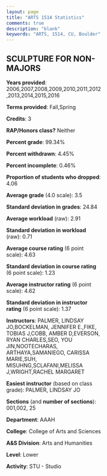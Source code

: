 ```yaml
---
layout: page
title: "ARTS 1514 Statistics"
comments: true
description: "blank"
keywords: "ARTS, 1514, CU, Boulder"
--- 
```

<head>
<script src="https://ajax.googleapis.com/ajax/libs/jquery/2.1.3/jquery.min.js"></script>
<script src="https://dl.dropboxusercontent.com/s/pc42nxpaw1ea4o9/highcharts.js?dl=0"></script>
<!-- <script src="../assets/js/highcharts.js"></script> -->
<style type="text/css">@font-face {
	font-family: "Bebas Neue";
	src: url(https://www.filehosting.org/file/details/544349/BebasNeue%20Regular.otf) format("opentype");
	}
	h1.Bebas { 
		font-family: "Bebas Neue", Verdana, Tahoma;
	}
</style>
</head>
<body>
	<div id="container" style="float: right; width: 45%; height: 88%; margin-left: 2.5%; margin-right: 2.5%;"></div>
	<script language="JavaScript">
		$(document).ready(function() {
		var chart = {type: 'column'};
		var title = {text: 'Grade Distribution'};
		var xAxis = {categories: ['A','B','C','D','F'],crosshair: true};
		var yAxis = {min: 0,title: {text: 'Percentage'}};
		var tooltip = {headerFormat: '<center><b><span style="font-size:20px">{point.key}</span></b></center>',
		               pointFormat: '<td style="padding:0"><b>{point.y:.1f}%</b></td>',
		               footerFormat: '</table>',shared: true,useHTML: true};
		var plotOptions = {column: {pointPadding: 0.0,borderWidth: 0}};  
		var credits = {enabled: false};var series= [{name: 'Percent',data: [68.72,22.75,5.45,1.9,1.18,]}];
		var json = {};
		json.chart = chart;
		json.title = title;
		json.tooltip = tooltip;
		json.xAxis = xAxis;
		json.yAxis = yAxis;  
		json.series = series;
		json.plotOptions = plotOptions;  
		json.credits = credits;
		$('#container').highcharts(json);
	});
	</script>
</body>
			   
## SCULPTURE FOR NON-MAJORS

**Years provided**: 2006,2007,2008,2009,2010,2011,2012,2013,2014,2015,2016

**Terms provided**: Fall,Spring

**Credits**: 3

**RAP/Honors class?** Neither

**Percent grade**: 99.34%

**Percent withdrawn**: 4.45%

**Percent incomplete**: 0.46%

**Proportion of students who dropped**: 4.06

**Average grade** (4.0 scale): 3.5

**Standard deviation in grades**: 24.84

**Average workload** (raw): 2.91

**Standard deviation in workload** (raw): 0.71

**Average course rating** (6 point scale): 4.63

**Standard deviation in course rating** (6 point scale): 1.23

**Average instructor rating** (6 point scale): 4.62

**Standard deviation in instructor rating** (6 point scale): 1.37

**Instructors**: PALMER, LINDSAY JO,BOCKELMAN, JENNIFER E.,FIKE, TOBIAS J,COBB, AMBER D,EVERSON, RYAN CHARLES,SEO, YOU JIN,NOOTECHARAS, ARTHAYA,SAMANIEGO, CARISSA MARIE,SUH, MISUHNG,SCLAFANI,MELISSA J,WRIGHT,RACHEL MARGARET

**Easiest instructor** (based on class grade): PALMER, LINDSAY JO

**Sections** (and **number of sections**): 001,002, 25

**Department**: AAAH

**College**: College of Arts and Sciences

**A&S Division**: Arts and Humanities

**Level**: Lower

**Activity**: STU - Studio